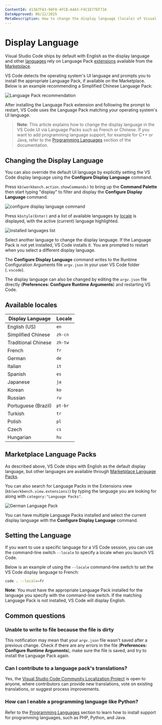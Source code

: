 ```yaml
---
ContentId: 413A7FA3-94F8-4FCB-A4A3-F4C1E77EF716
DateApproved: 06/12/2025
MetaDescription: How to change the display language (locale) of Visual Studio Code.
---
```

# Display Language

Visual Studio Code ships by default with English as the display language and other [languages](#available-locales) rely on Language Pack [extensions](/docs/configure/extensions/extension-marketplace.md) available from the [Marketplace](https://marketplace.visualstudio.com/search?target=VSCode&category=Language%20Packs&sortBy=Installs).

VS Code detects the operating system's UI language and prompts you to install the appropriate Language Pack, if available on the Marketplace. Below is an example recommending a Simplified Chinese Language Pack:

![Language Pack recommendation](images/locales/lang-pack-recommendation.png)

After installing the Language Pack extension and following the prompt to restart, VS Code uses the Language Pack matching your operating system's UI language.

>**Note**: This article explains how to change the display language in the VS Code UI via Language Packs such as French or Chinese. If you want to add programming language support, for example for C++ or Java, refer to the [Programming Languages](/docs/languages/overview.md) section of the documentation.

## Changing the Display Language

You can also override the default UI language by explicitly setting the VS Code display language using the **Configure Display Language** command.

Press `kb(workbench.action.showCommands)` to bring up the **Command Palette** then start typing "display" to filter and display the **Configure Display Language** command.

![configure display language command](images/locales/configure-language-command.png)

Press `kbstyle(Enter)` and a list of available languages by [locale](#available-locales) is displayed, with the active (current) language highlighted.

![installed languages list](images/locales/installed-languages-list.png)

Select another language to change the display language. If the Language Pack is not yet installed, VS Code installs it. You are prompted to restart when you select a different display language.

The **Configure Display Language** command writes to the Runtime Configuration Arguments file `argv.json` in your user VS Code folder (`.vscode`).

The display language can also be changed by editing the `argv.json` file directly (**Preferences: Configure Runtime Arguments**) and restarting VS Code.

## Available locales

Display Language | Locale
-----------------|-------
English (US) | `en`
Simplified Chinese | `zh-cn`
Traditional Chinese | `zh-tw`
French | `fr`
German | `de`
Italian | `it`
Spanish | `es`
Japanese | `ja`
Korean | `ko`
Russian | `ru`
Portuguese (Brazil) | `pt-br`
Turkish | `tr`
Polish | `pl`
Czech | `cs`
Hungarian | `hu`

## Marketplace Language Packs

As described above, VS Code ships with English as the default display language, but other languages are available through [Marketplace Language Packs](https://marketplace.visualstudio.com/search?target=VSCode&category=Language%20Packs&sortBy=Installs).

You can also search for Language Packs in the Extensions view (`kb(workbench.view.extensions)`) by typing the language you are looking for along with `category:"Language Packs"`.

![German Language Pack](images/locales/German-language-pack.png)

You can have multiple Language Packs installed and select the current display language with the **Configure Display Language** command.

## Setting the Language

If you want to use a specific language for a VS Code session, you can use the command-line switch `--locale` to specify a locale when you launch VS Code.

Below is an example of using the `--locale` command-line switch to set the VS Code display language to French:

```bash
code . --locale=fr
```

**Note**: You must have the appropriate Language Pack installed for the language you specify with the command-line switch. If the matching Language Pack is not installed, VS Code will display English.

## Common questions

### Unable to write to file because the file is dirty

This notification may mean that your `argv.json` file wasn't saved after a previous change. Check if there are any errors in the file (**Preferences: Configure Runtime Arguments**), make sure the file is saved, and try to install the Language Pack again.

### Can I contribute to a language pack's translations?

Yes, the [Visual Studio Code Community Localization Project](https://aka.ms/vscodeloc) is open to anyone, where contributors can provide new translations, vote on existing translations, or suggest process improvements.

### How can I enable a programming language like Python?

Refer to the [Programming Languages](/docs/languages/overview.md) section to learn how to install support for programming languages, such as PHP, Python, and Java.
